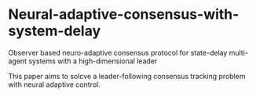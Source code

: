 # Neural-adaptive-consensus-with-system-delay
Observer based neuro-adaptive consensus protocol for state-delay multi-agent systems with a high-dimensional leader


This paper aims to solcve a leader-following consensus tracking problem with neural adaptive control.

